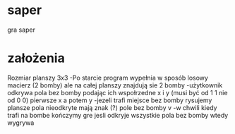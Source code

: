 # saper
gra saper
# założenia
Rozmiar planszy 3x3
-Po starcie program wypełnia w sposób losowy macierz (2 bomby)
ale na całej planszy znajdują sie 2 bomby
-użytkownik odkrywa pola bez bomby podając ich wspołrzedne x i y (musi być od 1 1 nie od 0 0)
pierwsze x a potem y
-jezeli trafi miejsce bez bomby rysujemy plansze
pola nieodkryte mają znak (?)
pole bez bomby v
-w chwili kiedy trafi na bombe kończymy gre
jesli odkryje wszystkie pola bez bomby wtedy wygrywa
